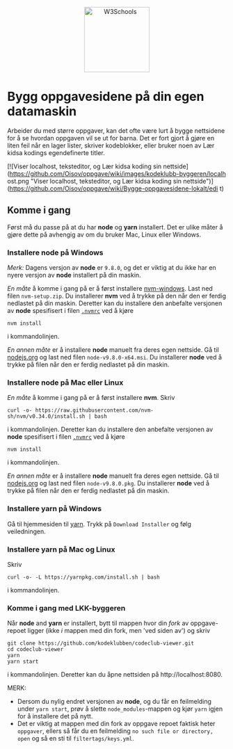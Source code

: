 <p align="center">
<img border="0" alt="W3Schools" src="https://github.com/kodeklubben/oppgaver-wiki/blob/master/images/kodeklubb-byggeren/node-yarn-logo.png" height="150t">
</p>

# Bygg oppgavesidene på din egen datamaskin

Arbeider du med større oppgaver, kan det ofte være lurt å bygge nettsidene for å
se hvordan oppgaven vil se ut for barna. Det er fort gjort å gjøre en liten feil
når en lager lister, skriver kodeblokker, eller bruker noen av Lær kidsa kodings
egendefinerte titler.

[![Viser localhost, teksteditor, og Lær kidsa koding sin
nettside](https://github.com/Oisov/oppgave/wiki/images/kodeklubb-byggeren/localh
ost.png "Viser localhost, teksteditor, og Lær kidsa koding sin
nettside")](https://github.com/Oisov/oppgave/wiki/Bygge-oppgavesidene-lokalt/edi
t)

## Komme i gang

Først må du passe på at du har **node** og **yarn** installert. Det er ulike måter å gjøre dette på avhengig av om du bruker Mac, Linux eller Windows.

### Installere node på Windows

_Merk:_ Dagens versjon av **node** er `9.8.0`, og det er viktig at du ikke har
en nyere versjon av **node** installert på din maskin.

_En måte_ å komme i gang på er å først installere
[nvm-windows](https://github.com/coreybutler/nvm-windows/releases). Last ned
filen `nvm-setup.zip`. Du installerer **nvm** ved å trykke på den når den er
ferdig nedlastet på din maskin. Deretter kan du installere den anbefalte
versjonen av **node** spesifisert i filen
[`.nvmrc`](https://github.com/kodeklubben/codeclub-viewer/blob/master/.nvmrc)
ved å kjøre

    nvm install

i kommandolinjen.

_En annen måte_ er å installere **node** manuelt fra deres egen nettside. Gå
til [nodejs.org](https://nodejs.org/download/release/v9.8.0) og last ned filen
`node-v9.8.0-x64.msi`. Du installerer **node** ved å trykke på filen når den er
ferdig nedlastet på din maskin.

### Installere node på Mac eller Linux

_En måte_ å komme i gang på er å først installere
**nvm**. Skriv

    curl -o- https://raw.githubusercontent.com/nvm-sh/nvm/v0.34.0/install.sh | bash

i kommandolinjen. Deretter kan du installere den anbefalte versjonen av
**node** spesifisert i filen
[`.nvmrc`](https://github.com/kodeklubben/codeclub-viewer/blob/master/.nvmrc)
ved å kjøre

    nvm install

i kommandolinjen.

_En annen måte_ er å installere **node** manuelt fra deres egen nettside. Gå
til [nodejs.org](https://nodejs.org/download/release/v9.8.0) og last ned filen
`node-v9.8.0.pkg`. Du installerer **node** ved å trykke på filen når den er
ferdig nedlastet på din maskin.

### Installere yarn på Windows

Gå til hjemmesiden til
[yarn](https://yarnpkg.com/lang/en/docs/install/#windows-stable). Trykk på
`Download Installer` og følg veiledningen.

### Installere yarn på Mac og Linux

Skriv

    curl -o- -L https://yarnpkg.com/install.sh | bash

i kommandolinjen.

### Komme i gang med LKK-byggeren

Når **node** and **yarn** er installert, bytt til mappen hvor din _fork_ av
oppgave-repoet ligger (ikke _i_ mappen med din fork, men 'ved siden av') og
skriv

```
git clone https://github.com/kodeklubben/codeclub-viewer.git
cd codeclub-viewer
yarn
yarn start
```

i kommandolinjen. Deretter kan du åpne nettsiden på http://localhost:8080.

MERK:

- Dersom du nylig endret versjonen av **node**, og du får en feilmelding under
  `yarn start`, prøv å slette `node_modules`-mappen og kjør
  `yarn` igjen for å installere det på nytt.
- Det er viktig at mappen med din fork av oppgave repoet faktisk heter
  `oppgaver`, ellers så får du en feilmelding `no such file or directory, open`
  og så en sti til `filtertags/keys.yml`.
